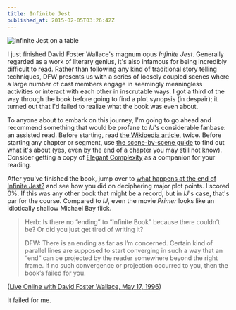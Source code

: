 ```yaml
---
title: Infinite Jest
published_at: 2015-02-05T03:26:42Z
---
```


![Infinite Jest on a table](https://pbs.twimg.com/media/B25yqPsIEAECykQ.jpg:medium)

I just finished David Foster Wallace's magnum opus _Infinite Jest_. Generally regarded as a work of literary genius, it's also infamous for being incredibly difficult to read. Rather than following any kind of traditional story telling techniques, DFW presents us with a series of loosely coupled scenes where a large number of cast members engage in seemingly meaningless activities or interact with each other in inscrutable ways. I got a third of the way through the book before going to find a plot synopsis (in despair); it turned out that I'd failed to realize what the book was even about.

To anyone about to embark on this journey, I'm going to go ahead and recommend something that would be profane to _IJ_'s considerable fanbase: an assisted read. Before starting, read [the Wikipedia article](http://en.wikipedia.org/wiki/Infinite_Jest), twice. Before starting any chapter or segment, use [the scene-by-scene guide](http://faculty.sunydutchess.edu/oneill/Infinite.htm) to find out what it's about (yes, even by the end of a chapter you may still not know). Consider getting a copy of [Elegant Complexity](http://www.amazon.com/exec/obidos/ASIN/0976146533) as a companion for your reading.

After you've finished the book, jump over to [what happens at the end of Infinite Jest?](http://www.aaronsw.com/weblog/ijend) and see how you did on deciphering major plot points. I scored 0%. If this was any other book that might be a record, but in _IJ_'s case, that's par for the course. Compared to _IJ_, even the movie _Primer_ looks like an idiotically shallow Michael Bay flick.

> Herb: Is there no “ending” to “Infinite Book” because there couldn’t be? Or did you just get tired of writing it?
>
> DFW: There is an ending as far as I’m concerned. Certain kind of parallel lines are supposed to start converging in such a way that an “end” can be projected by the reader somewhere beyond the right frame. If no such convergence or projection occurred to you, then the book’s failed for you.

([Live Online with David Foster Wallace, May 17, 1996](http://www.badgerinternet.com/~bobkat/jest11a.html))

It failed for me.
